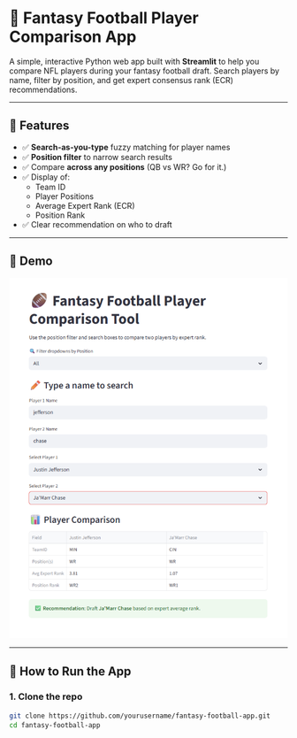 # 🏈 Fantasy Football Player Comparison App

A simple, interactive Python web app built with **Streamlit** to help you compare NFL players during your fantasy football draft. Search players by name, filter by position, and get expert consensus rank (ECR) recommendations.

---

## 🔧 Features

- ✅ **Search-as-you-type** fuzzy matching for player names  
- ✅ **Position filter** to narrow search results  
- ✅ Compare **across any positions** (QB vs WR? Go for it.)  
- ✅ Display of:
  - Team ID
  - Player Positions
  - Average Expert Rank (ECR)
  - Position Rank  
- ✅ Clear recommendation on who to draft

---

## 📸 Demo

![alt text](https://github.com/peytonlawson/fantasy_football_app/blob/main/src/fantasy%20football%20app.png "Logo Title Text 1")  


---

## 🚀 How to Run the App

### 1. Clone the repo
```bash
git clone https://github.com/yourusername/fantasy-football-app.git
cd fantasy-football-app
